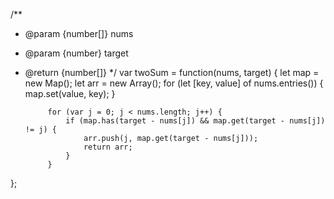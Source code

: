 /**
 * @param {number[]} nums
 * @param {number} target
 * @return {number[]}
 */
var twoSum = function(nums, target) {
 let map = new Map();
            let arr = new Array();
            for (let [key, value] of nums.entries()) {
                map.set(value, key);
            }

            for (var j = 0; j < nums.length; j++) {
                if (map.has(target - nums[j]) && map.get(target - nums[j]) != j) {
                    arr.push(j, map.get(target - nums[j]));
                    return arr;
                }
            }

};